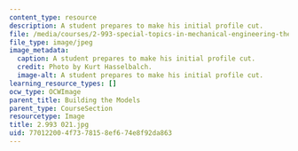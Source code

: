 ```yaml
---
content_type: resource
description: A student prepares to make his initial profile cut.
file: /media/courses/2-993-special-topics-in-mechanical-engineering-the-art-and-science-of-boat-design-january-iap-2007/770122004f7378158ef674e8f92da863_2993021.jpg
file_type: image/jpeg
image_metadata:
  caption: A student prepares to make his initial profile cut.
  credit: Photo by Kurt Hasselbalch.
  image-alt: A student prepares to make his initial profile cut.
learning_resource_types: []
ocw_type: OCWImage
parent_title: Building the Models
parent_type: CourseSection
resourcetype: Image
title: 2.993 021.jpg
uid: 77012200-4f73-7815-8ef6-74e8f92da863
---
```

